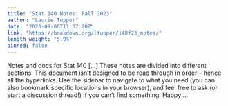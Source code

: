 ```yaml
---
title: "Stat 140 Notes: Fall 2023"
author: "Laurie Tupper"
date: "2023-09-06T11:37:20Z"
link: "https://bookdown.org/ltupper/140f23_notes/"
length_weight: "5.9%"
pinned: false
---
```


Notes and docs for Stat 140 [...] These notes are divided into different sections: This document isn’t designed to be read through in order – hence all the hyperlinks. Use the sidebar to navigate to what you need (you can also bookmark specific locations in your browser), and feel free to ask (or start a discussion thread!) if you can’t find something. Happy ...
